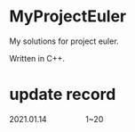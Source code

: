 # MyProjectEuler
My solutions for project euler.

Written in C++.

# update record
2021.01.14&emsp;&emsp;&emsp;&emsp;&emsp;1~20
